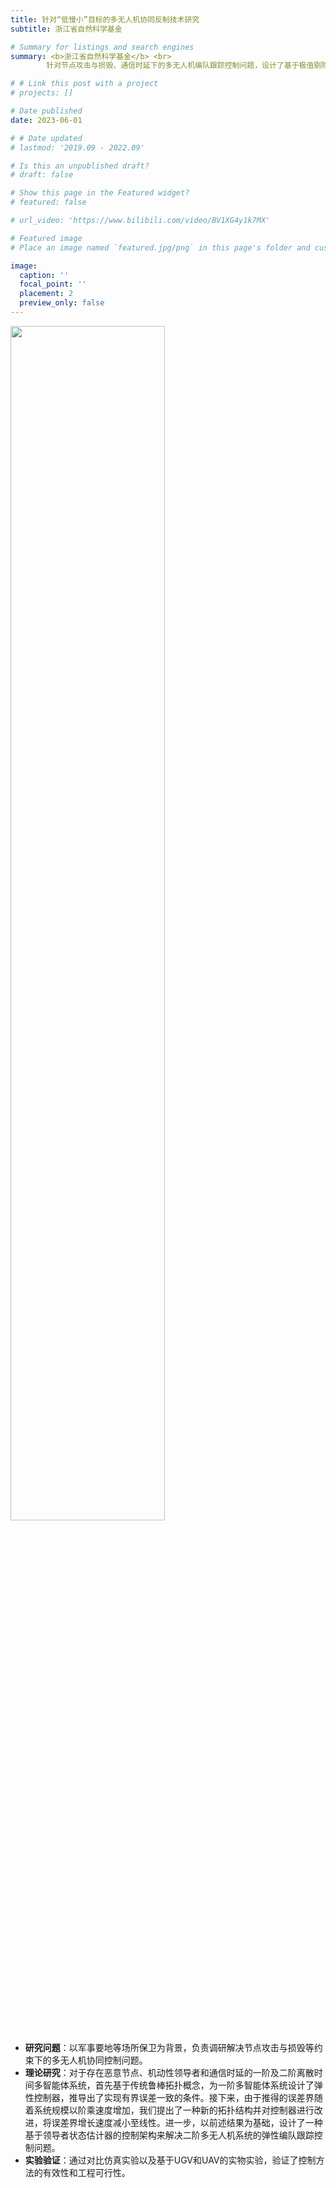 ```yaml
---
title: 针对“低慢小”目标的多无人机协同反制技术研究
subtitle: 浙江省自然科学基金

# Summary for listings and search engines
summary: <b>浙江省自然科学基金</b> <br> 
        针对节点攻击与损毁、通信时延下的多无人机编队跟踪控制问题，设计了基于极值剔除的控制策略和鲁棒拓扑构建方法，并通过实物实验验证了算法的有效性和可行性

# # Link this post with a project
# projects: []

# Date published
date: 2023-06-01

# # Date updated
# lastmod: '2019.09 - 2022.09'

# Is this an unpublished draft?
# draft: false

# Show this page in the Featured widget?
# featured: false

# url_video: 'https://www.bilibili.com/video/BV1XG4y1k7MX'

# Featured image
# Place an image named `featured.jpg/png` in this page's folder and customize its options here.

image:
  caption: ''
  focal_point: ''
  placement: 2
  preview_only: false
---
```


<img src="../post_image/byz架构.png" width="70%"/> 

* **研究问题**：以军事要地等场所保卫为背景，负责调研解决节点攻击与损毁等约束下的多无人机协同控制问题。
* **理论研究**：对于存在恶意节点、机动性领导者和通信时延的一阶及二阶离散时间多智能体系统，首先基于传统鲁棒拓扑概念，为一阶多智能体系统设计了弹性控制器，推导出了实现有界误差一致的条件。接下来，由于推得的误差界随着系统规模以阶乘速度增加，我们提出了一种新的拓扑结构并对控制器进行改进，将误差界增长速度减小至线性。进一步，以前述结果为基础，设计了一种基于领导者状态估计器的控制架构来解决二阶多无人机系统的弹性编队跟踪控制问题。
* **实验验证**：通过对比仿真实验以及基于UGV和UAV的实物实验，验证了控制方法的有效性和工程可行性。